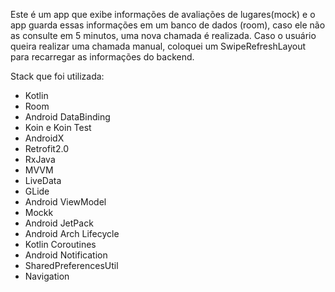 Este é um app que exibe informações de avaliações de lugares(mock) e o app guarda essas informações em um banco de dados (room), caso ele não as consulte em 5 minutos, uma nova chamada é realizada. Caso o usuário queira realizar uma chamada manual, coloquei um SwipeRefreshLayout para recarregar as informações do backend. 


Stack que foi utilizada:

- Kotlin
- Room 
- Android DataBinding
- Koin e Koin Test
- AndroidX
- Retrofit2.0
- RxJava
- MVVM
- LiveData
- GLide
- Android ViewModel
- Mockk
- Android JetPack
- Android Arch Lifecycle
- Kotlin Coroutines
- Android Notification
- SharedPreferencesUtil
- Navigation
